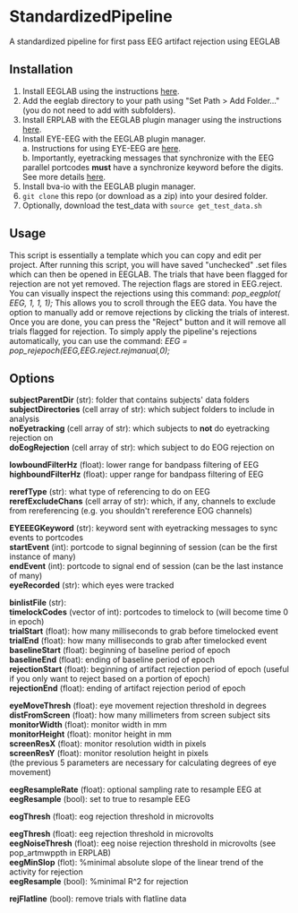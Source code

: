 # StandardizedPipeline
A standardized pipeline for first pass EEG artifact rejection using EEGLAB

## Installation

1. Install EEGLAB using the instructions [here](https://sccn.ucsd.edu/eeglab/downloadtoolbox.php/download.php).
2. Add the eeglab directory to your path using "Set Path > Add Folder..." (you do not need to add with subfolders).
3. Install ERPLAB with the EEGLAB plugin manager using the instructions [here](https://github.com/lucklab/erplab/wiki/Installation).
4. Install EYE-EEG with the EEGLAB plugin manager.<br />
   a. Instructions for using EYE-EEG are [here](http://www2.hu-berlin.de/eyetracking-eeg/).<br />
   b. Importantly, eyetracking messages that synchronize with the EEG parallel portcodes **must** have a synchronize keyword before the digits. See more details [here](http://www2.hu-berlin.de/eyetracking-eeg/tutorial.html#tutorial2).<br />
5. Install bva-io with the EEGLAB plugin manager.
6. `git clone` this repo (or download as a zip) into your desired folder.
7. Optionally, download the test_data with `source get_test_data.sh`

## Usage

This script is essentially a template which you can copy and edit per project. After running this script, you will have saved "unchecked" .set files which can then be opened in EEGLAB. The trials that have been flagged for rejection are not yet removed. The rejection flags are stored in EEG.reject. You can visually inspect the rejections using this command: 
    *pop_eegplot( EEG, 1, 1, 1);*
This allows you to scroll through the EEG data. You have the option to manually add or remove rejections by clicking the trials of interest. Once you are done, you can press the "Reject" button and it will remove all trials flagged for rejection.
To simply apply the pipeline's rejections automatically, you can use the command:
    *EEG = pop_rejepoch(EEG,EEG.reject.rejmanual,0);*

## Options

**subjectParentDir** (str): folder that contains subjects' data folders<br />
**subjectDirectories** (cell array of str): which subject folders to include in analysis<br />
**noEyetracking** (cell array of str): which subjects to **not** do eyetracking rejection on <br />
**doEogRejection** (cell array of str): which subject to do EOG rejection on<br />

**lowboundFilterHz** (float): lower range for bandpass filtering of EEG<br />
**highboundFilterHz** (float): upper range for bandpass filtering of EEG<br />

**rerefType** (str): what type of referencing to do on EEG<br />
**rerefExcludeChans** (cell array of str): which, if any, channels to exclude from rereferencing (e.g. you shouldn't rereference EOG channels)<br />

**EYEEEGKeyword** (str): keyword sent with eyetracking messages to sync events to portcodes<br />
**startEvent** (int): portcode to signal beginning of session (can be the first instance of many)<br />
**endEvent** (int): portcode to signal end of session (can be the last instance of many)<br />
**eyeRecorded** (str): which eyes were tracked<br />

**binlistFile** (str):<br />
**timelockCodes** (vector of int): portcodes to timelock to (will become time 0 in epoch)<br />
**trialStart** (float): how many milliseconds to grab before timelocked event <br />
**trialEnd** (float): how many milliseconds to grab after timelocked event<br />
**baselineStart** (float): beginning of baseline period of epoch<br />
**baselineEnd** (float): ending of baseline period of epoch<br />
**rejectionStart** (float): beginning of artifact rejection period of epoch (useful if you only want to reject based on a portion of epoch)<br />
**rejectionEnd** (float): ending of artifact rejection period of epoch<br />

**eyeMoveThresh** (float): eye movement rejection threshold in degrees <br />
**distFromScreen** (float): how many millimeters from screen subject sits<br />
**monitorWidth** (float): monitor width in mm<br />
**monitorHeight** (float): monitor height in mm<br />
**screenResX** (float): monitor resolution width in pixels<br />
**screenResY** (float): monitor resolution height in pixels<br />
(the previous 5 parameters are necessary for calculating degrees of eye movement)<br />

**eegResampleRate** (float): optional sampling rate to resample EEG at<br />
**eegResample** (bool): set to true to resample EEG<br />

**eogThresh** (float): eog rejection threshold in microvolts<br />

**eegThresh** (float): eeg rejection threshold in microvolts<br />
**eegNoiseThresh** (float): eeg noise rejection threshold in microvolts (see pop_artmwppth in ERPLAB)<br />
**eegMinSlop** (flot): %minimal absolute slope of the linear trend of the activity for rejection<br />
**eegResample** (bool): %minimal R^2 for rejection<br />

**rejFlatline** (bool): remove trials with flatline data <br />
